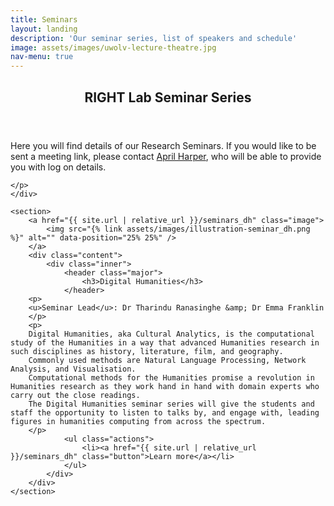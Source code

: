 ```yaml
---
title: Seminars
layout: landing
description: 'Our seminar series, list of speakers and schedule' 
image: assets/images/uwolv-lecture-theatre.jpg
nav-menu: true
---
```


<!-- Main -->
<div id="main">

<!-- One -->
<section id="one">
	<div class="inner">
		<header class="major">
			<h2>RIGHT Lab Seminar Series</h2>
		</header>
    <p>
    Here you will find details of our Research Seminars.
    If you would like to be sent a meeting link, please contact&nbsp;<a href="mailto:a.harper2@wlv.ac.uk">April Harper</a>, who will be able to provide you with log on details.
    
    </p>
	</div>
</section>

<!-- Two -->


	<section>
		<a href="{{ site.url | relative_url }}/seminars_dh" class="image">
			<img src="{% link assets/images/illustration-seminar_dh.png %}" alt="" data-position="25% 25%" />
		</a>
		<div class="content">
			<div class="inner">
				<header class="major">
					<h3>Digital Humanities</h3>
				</header>
        <p>
        <u>Seminar Lead</u>: Dr Tharindu Ranasinghe &amp; Dr Emma Franklin
        </p>
        <p>
        Digital Humanities, aka Cultural Analytics, is the computational study of the Humanities in a way that advanced Humanities research in such disciplines as history, literature, film, and geography.
        Commonly used methods are Natural Language Processing, Network Analysis, and Visualisation.
        Computational methods for the Humanities promise a revolution in Humanities research as they work hand in hand with domain experts who carry out the close readings.
        The Digital Humanities seminar series will give the students and staff the opportunity to listen to talks by, and engage with, leading figures in humanities computing from across the spectrum.
        </p>
				<ul class="actions">
					<li><a href="{{ site.url | relative_url }}/seminars_dh" class="button">Learn more</a></li>
				</ul>
			</div>
		</div>
	</section>
</section>

</div>
